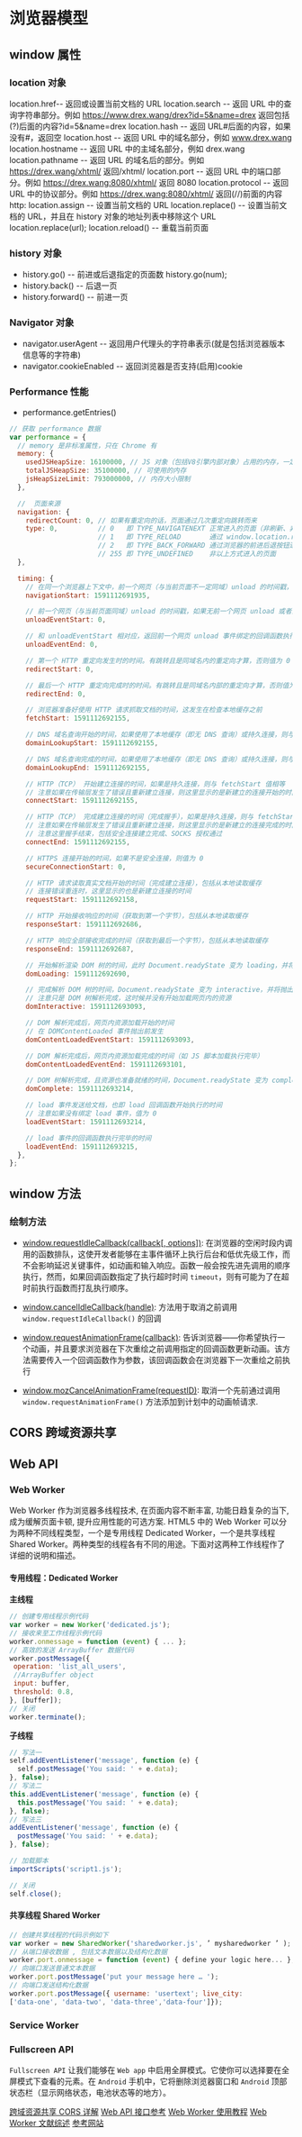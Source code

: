 # 浏览器模型

## window 属性

### location 对象

location.href-- 返回或设置当前文档的 URL
location.search -- 返回 URL 中的查询字符串部分。例如 https://www.drex.wang/drex?id=5&name=drex 返回包括(?)后面的内容?id=5&name=drex
location.hash -- 返回 URL#后面的内容，如果没有#，返回空
location.host -- 返回 URL 中的域名部分，例如 www.drex.wang
location.hostname -- 返回 URL 中的主域名部分，例如 drex.wang
location.pathname -- 返回 URL 的域名后的部分。例如 https://drex.wang/xhtml/ 返回/xhtml/
location.port -- 返回 URL 中的端口部分。例如 https://drex.wang:8080/xhtml/ 返回 8080
location.protocol -- 返回 URL 中的协议部分。例如 https://drex.wang:8080/xhtml/ 返回(//)前面的内容 http:
location.assign -- 设置当前文档的 URL
location.replace() -- 设置当前文档的 URL，并且在 history 对象的地址列表中移除这个 URL location.replace(url);
location.reload() -- 重载当前页面

### history 对象

- history.go() -- 前进或后退指定的页面数 history.go(num);
- history.back() -- 后退一页
- history.forward() -- 前进一页

### Navigator 对象

- navigator.userAgent -- 返回用户代理头的字符串表示(就是包括浏览器版本信息等的字符串)
- navigator.cookieEnabled -- 返回浏览器是否支持(启用)cookie

### Performance 性能

- performance.getEntries()
```js
// 获取 performance 数据
var performance = {
  // memory 是非标准属性，只在 Chrome 有
  memory: {
    usedJSHeapSize: 16100000, // JS 对象（包括V8引擎内部对象）占用的内存，一定小于 totalJSHeapSize
    totalJSHeapSize: 35100000, // 可使用的内存
    jsHeapSizeLimit: 793000000, // 内存大小限制
  },

  //  页面来源
  navigation: {
    redirectCount: 0, // 如果有重定向的话，页面通过几次重定向跳转而来
    type: 0,          // 0   即 TYPE_NAVIGATENEXT 正常进入的页面（非刷新、非重定向等）
                      // 1   即 TYPE_RELOAD       通过 window.location.reload() 刷新的页面
                      // 2   即 TYPE_BACK_FORWARD 通过浏览器的前进后退按钮进入的页面（历史记录）
                      // 255 即 TYPE_UNDEFINED    非以上方式进入的页面
  },

  timing: {
    // 在同一个浏览器上下文中，前一个网页（与当前页面不一定同域）unload 的时间戳，如果无前一个网页 unload ，则与 fetchStart 值相等
    navigationStart: 1591112691935,

    // 前一个网页（与当前页面同域）unload 的时间戳，如果无前一个网页 unload 或者前一个网页与当前页面不同域，则值为 0
    unloadEventStart: 0,

    // 和 unloadEventStart 相对应，返回前一个网页 unload 事件绑定的回调函数执行完毕的时间戳
    unloadEventEnd: 0,

    // 第一个 HTTP 重定向发生时的时间。有跳转且是同域名内的重定向才算，否则值为 0
    redirectStart: 0,

    // 最后一个 HTTP 重定向完成时的时间。有跳转且是同域名内部的重定向才算，否则值为 0
    redirectEnd: 0,

    // 浏览器准备好使用 HTTP 请求抓取文档的时间，这发生在检查本地缓存之前
    fetchStart: 1591112692155,

    // DNS 域名查询开始的时间，如果使用了本地缓存（即无 DNS 查询）或持久连接，则与 fetchStart 值相等
    domainLookupStart: 1591112692155,

    // DNS 域名查询完成的时间，如果使用了本地缓存（即无 DNS 查询）或持久连接，则与 fetchStart 值相等
    domainLookupEnd: 1591112692155,

    // HTTP（TCP） 开始建立连接的时间，如果是持久连接，则与 fetchStart 值相等
    // 注意如果在传输层发生了错误且重新建立连接，则这里显示的是新建立的连接开始的时间
    connectStart: 1591112692155,

    // HTTP（TCP） 完成建立连接的时间（完成握手），如果是持久连接，则与 fetchStart 值相等
    // 注意如果在传输层发生了错误且重新建立连接，则这里显示的是新建立的连接完成的时间
    // 注意这里握手结束，包括安全连接建立完成、SOCKS 授权通过
    connectEnd: 1591112692155,

    // HTTPS 连接开始的时间，如果不是安全连接，则值为 0
    secureConnectionStart: 0,

    // HTTP 请求读取真实文档开始的时间（完成建立连接），包括从本地读取缓存
    // 连接错误重连时，这里显示的也是新建立连接的时间
    requestStart: 1591112692158,

    // HTTP 开始接收响应的时间（获取到第一个字节），包括从本地读取缓存
    responseStart: 1591112692686,

    // HTTP 响应全部接收完成的时间（获取到最后一个字节），包括从本地读取缓存
    responseEnd: 1591112692687,

    // 开始解析渲染 DOM 树的时间，此时 Document.readyState 变为 loading，并将抛出 readystatechange 相关事件
    domLoading: 1591112692690,

    // 完成解析 DOM 树的时间，Document.readyState 变为 interactive，并将抛出 readystatechange 相关事件
    // 注意只是 DOM 树解析完成，这时候并没有开始加载网页内的资源
    domInteractive: 1591112693093,

    // DOM 解析完成后，网页内资源加载开始的时间
    // 在 DOMContentLoaded 事件抛出前发生
    domContentLoadedEventStart: 1591112693093,

    // DOM 解析完成后，网页内资源加载完成的时间（如 JS 脚本加载执行完毕）
    domContentLoadedEventEnd: 1591112693101,

    // DOM 树解析完成，且资源也准备就绪的时间，Document.readyState 变为 complete，并将抛出 readystatechange 相关事件
    domComplete: 1591112693214,

    // load 事件发送给文档，也即 load 回调函数开始执行的时间
    // 注意如果没有绑定 load 事件，值为 0
    loadEventStart: 1591112693214,

    // load 事件的回调函数执行完毕的时间
    loadEventEnd: 1591112693215,
  },
};
```

## window 方法

### 绘制方法
- [window.requestIdleCallback(callback[, options])](https://developer.mozilla.org/zh-CN/docs/Web/API/Window/requestIdleCallback): 在浏览器的空闲时段内调用的函数排队，这使开发者能够在主事件循环上执行后台和低优先级工作，而不会影响延迟关键事件，如动画和输入响应。函数一般会按先进先调用的顺序执行，然而，如果回调函数指定了执行超时时间 `timeout`，则有可能为了在超时前执行函数而打乱执行顺序。
- [window.cancelIdleCallback(handle)](https://developer.mozilla.org/zh-CN/docs/Web/API/Window/cancelIdleCallback): 方法用于取消之前调用 `window.requestIdleCallback()` 的回调

- [window.requestAnimationFrame(callback)](https://developer.mozilla.org/zh-CN/docs/Web/API/Window/requestAnimationFrame): 告诉浏览器——你希望执行一个动画，并且要求浏览器在下次重绘之前调用指定的回调函数更新动画。该方法需要传入一个回调函数作为参数，该回调函数会在浏览器下一次重绘之前执行
- [window.mozCancelAnimationFrame(requestID)](https://developer.mozilla.org/zh-CN/docs/Web/API/Window/cancelAnimationFrame): 取消一个先前通过调用 `window.requestAnimationFrame()` 方法添加到计划中的动画帧请求.

## CORS 跨域资源共享


## Web API

### Web Worker

Web Worker 作为浏览器多线程技术, 在页面内容不断丰富, 功能日趋复杂的当下, 成为缓解页面卡顿, 提升应用性能的可选方案.
HTML5 中的 Web Worker 可以分为两种不同线程类型，一个是专用线程 Dedicated Worker，一个是共享线程 Shared Worker。两种类型的线程各有不同的用途。下面对这两种工作线程作了详细的说明和描述。

#### 专用线程：Dedicated Worker

**主线程**

```js
// 创建专用线程示例代码
var worker = new Worker('dedicated.js');
// 接收来至工作线程示例代码
worker.onmessage = function (event) { ... };
// 高效的发送 ArrayBuffer 数据代码
worker.postMessage({ 
 operation: 'list_all_users', 
 //ArrayBuffer object 
 input: buffer, 
 threshold: 0.8, 
}, [buffer]);
// 关闭
worker.terminate();
```

**子线程**

```js
// 写法一
self.addEventListener('message', function (e) {
  self.postMessage('You said: ' + e.data);
}, false);
// 写法二
this.addEventListener('message', function (e) {
  this.postMessage('You said: ' + e.data);
}, false);
// 写法三
addEventListener('message', function (e) {
  postMessage('You said: ' + e.data);
}, false);

// 加载脚本
importScripts('script1.js');

// 关闭
self.close();
```

#### 共享线程 Shared Worker

```js
// 创建共享线程的代码示例如下
var worker = new SharedWorker('sharedworker.js', ’ mysharedworker ’ );
// 从端口接收数据 , 包括文本数据以及结构化数据
worker.port.onmessage = function (event) { define your logic here... }; 
// 向端口发送普通文本数据
worker.port.postMessage('put your message here … '); 
// 向端口发送结构化数据
worker.port.postMessage({ username: 'usertext'; live_city: 
['data-one', 'data-two', 'data-three','data-four']});
```

### Service Worker

### Fullscreen API

`Fullscreen API` 让我们能够在 `Web app` 中启用全屏模式。它使你可以选择要在全屏模式下查看的元素。在 `Android` 手机中，它将删除浏览器窗口和 `Android` 顶部状态栏（显示网络状态，电池状态等的地方）。

[跨域资源共享 CORS 详解](http://www.ruanyifeng.com/blog/2016/04/cors.html)
[Web API 接口参考](https://developer.mozilla.org/zh-CN/docs/Web/API)
[Web Worker 使用教程](http://www.ruanyifeng.com/blog/2018/07/web-worker.html)
[Web Worker 文献综述](https://mp.weixin.qq.com/s/MyRRIbn-UoruVD1dpvD-QQ)
[参考网站](https://juejin.im/post/5ee8c60ef265da76ed486e20?utm_source=gold_browser_extension#heading-1)

